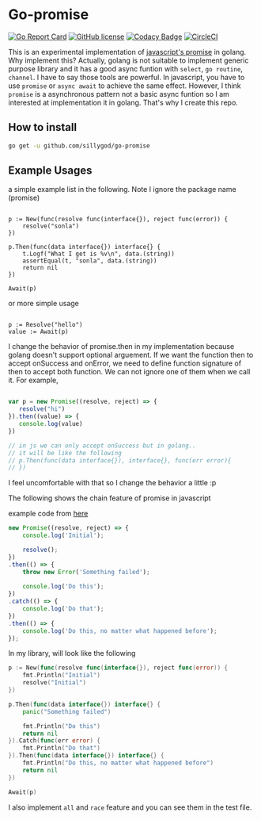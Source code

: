 # Go-promise

[![Go Report Card](https://goreportcard.com/badge/github.com/sillygod/go-promise)](https://goreportcard.com/report/github.com/sillygod/go-promise) [![GitHub license](https://img.shields.io/github/license/sillygod/go-promise.svg)](https://github.com/sillygod/go-promise/blob/master/LICENSE)
[![Codacy Badge](https://api.codacy.com/project/badge/Grade/729738d9ac53491d9290a8765bda1985)](https://www.codacy.com/app/sillygod/go-promise?utm_source=github.com&amp;utm_medium=referral&amp;utm_content=sillygod/go-promise&amp;utm_campaign=Badge_Grade)
[![CircleCI](https://circleci.com/gh/sillygod/go-promise/tree/master.svg?style=svg)](https://circleci.com/gh/sillygod/go-promise/tree/master)

This is an experimental implementation of [javascript's promise](https://developer.mozilla.org/en-US/docs/Web/JavaScript/Reference/Global_Objects/Promise) in golang. Why implement this? Actually, golang is not suitable to implement generic purpose library and it has a good async funtion with `select`, `go routine`, `channel`. I have to say those tools are powerful. In javascript, you have to use `promise` or `async await` to achieve the same effect. However, I think `promise` is a asynchronous pattern not a basic async funtion so I am interested at implementation it in golang. That's why I create this repo.

## How to install

```sh
go get -u github.com/sillygod/go-promise
```

## Example Usages

a simple example list in the following. Note I ignore the package name (promise)

```golang

p := New(func(resolve func(interface{}), reject func(error)) {
    resolve("sonla")
})

p.Then(func(data interface{}) interface{} {
    t.Logf("What I get is %v\n", data.(string))
    assertEqual(t, "sonla", data.(string))
    return nil
})

Await(p)

```

or more simple usage

```golang

p := Resolve("hello")
value := Await(p)

```

I change the behavior of promise.then in my implementation because golang doesn't support optional arguement. If we want the function then to accept onSuccess and onError, we need to define function signature of then to accept both function. We can not ignore one of them when we call it. For example,

```js

var p = new Promise((resolve, reject) => {
   resolve("hi")
}).then((value) => {
   console.log(value)
})

// in js we can only accept onSuccess but in golang..
// it will be like the following
// p.Then(func(data interface{}), interface{}, func(err error){
// })

```

I feel uncomfortable with that so I change the behavior a little :p

The following shows the chain feature of promise in javascript

example code from [here](https://developer.mozilla.org/en-US/docs/Web/JavaScript/Guide/Using_promises#Chaining_after_a_catch)
```js
new Promise((resolve, reject) => {
    console.log('Initial');

    resolve();
})
.then(() => {
    throw new Error('Something failed');
        
    console.log('Do this');
})
.catch(() => {
    console.log('Do that');
})
.then(() => {
    console.log('Do this, no matter what happened before');
});

```

In my library, will look like the following

```go
p := New(func(resolve func(interface{}), reject func(error)) {
    fmt.Println("Initial")
    resolve("Initial")
})

p.Then(func(data interface{}) interface{} {
    panic("Something failed")

    fmt.Println("Do this")
    return nil
}).Catch(func(err error) {
    fmt.Println("Do that")
}).Then(func(data interface{}) interface{} {
    fmt.Println("Do this, no matter what happened before")
    return nil
})

Await(p)
```

I also implement `all` and `race` feature and you can see them in the test file.
